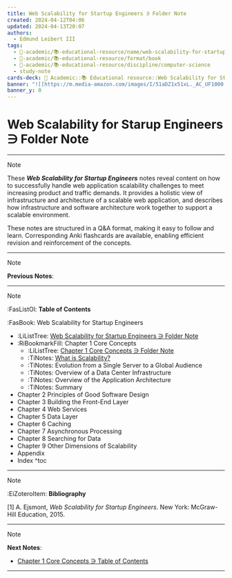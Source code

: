 ```yaml
---
title: Web Scalability for Startup Engineers ∋ Folder Note
created: 2024-04-12T04:06
updated: 2024-04-13T20:07
authors:
  - Edmund Leibert III
tags:
  - 🔴-academic/📚-educational-resource/name/web-scalability-for-startup-engineers/🔖/web-scalability-for-startup-engineers-∋-folder-note
  - 🔴-academic/📚-educational-resource/format/book
  - 🔴-academic/📚-educational-resource/discipline/computer-science
  - study-note
cards-deck: 🔴 Academic::📚 Educational resource::Web Scalability for Startup Engineers::Web Scalability for Startup Engineers ∋ Folder Note
banner: "![[https://m.media-amazon.com/images/I/51aDZ1x51xL._AC_UF1000,1000_QL80_.jpg]]"
banner_y: 0
---
```


# Web Scalability for Starup Engineers ∋ Folder Note

---

> [!NOTE]
> These _**Web Scalability for Startup Engineers**_ notes reveal content on how to successfully handle web application scalability challenges to meet increasing product and traffic demands. It provides a holistic view of infrastructure and architecture of a scalable web application, and describes how infrastructure and software architecture work together to support a scalable environment.
>  
> These notes are structured in a Q&A format, making it easy to follow and learn. Corresponding Anki flashcards are available, enabling efficient revision and reinforcement of the concepts.

---

> [!NOTE]
> **Previous Notes**:
> 

---

> [!NOTE]
> 
> :FasListOl: **Table of Contents**
> 
> :FasBook: Web Scalability for Startup Engineers
> - :LiListTree: [Web Scalability for Startup Engineers ∋ Folder Note](obsidian://open?vault=the-vault&file=the-vault%2Fsrc%2F%F0%9F%94%B4%20Academic%2F%F0%9F%93%9A%20Educational%20resource%2FWeb%20Scalability%20for%20%20Startup%20Engineers%2FWeb%20Scalability%20for%20%20Startup%20Engineers%20%E2%88%8B%20Table%20of%20Contents)
> - :RiBookmarkFill: Chapter 1 Core Concepts
> 	- :LiListTree: [Chapter 1 Core Concepts ∋ Folder Note](obsidian://open?vault=the-vault&file=the-vault%2Fsrc%2F%F0%9F%94%B4%20Academic%2F%F0%9F%93%9A%20Educational%20resource%2FWeb%20Scalability%20for%20%20Startup%20Engineers%2FChapter%201%20Core%20Concepts%2FChapter%201%20Core%20Concepts%20%E2%88%8B%20Folder%20Note)
> 	- :TiNotes: [What is Scalability?](obsidian://open?vault=the-vault&file=the-vault%2Fsrc%2F%F0%9F%94%B4%20Academic%2F%F0%9F%93%9A%20Educational%20resource%2FWeb%20Scalability%20for%20%20Startup%20Engineers%2FChapter%201%20Core%20Concepts%2FWhat%20is%20Scalability%EF%BC%9F)
> 	- :TiNotes: Evolution from a Single Server to a Global Audience
> 	- :TiNotes: Overview of a Data Center Infrastructure
> 	- :TiNotes: Overview of the Application Architecture
> 	- :TiNotes: Summary
> - Chapter 2 Principles of Good Software Design
> - Chapter 3 Building the Front-End Layer
> - Chapter 4 Web Services
> - Chapter 5 Data Layer
> - Chapter 6 Caching
> - Chapter 7 Asynchronous Processing
> - Chapter 8 Searching for Data
> - Chapter 9 Other Dimensions of Scalability
> - Appendix
> - Index
^toc

---

> [!NOTE]
> :EiZoteroItem: **Bibliography**
> 
>\[1\]
> A. Ejsmont, _Web Scalability for Startup Engineers_. New York: McGraw-Hill Education, 2015.
> 

---

> [!NOTE]
> **Next Notes**:
> - [Chapter 1 Core Concepts ∋ Table of Contents](obsidian://open?vault=the-vault&file=the-vault%2Fsrc%2F%F0%9F%94%B4%20Academic%2F%F0%9F%93%9A%20Educational%20resource%2FWeb%20Scalability%20for%20%20Startup%20Engineers%2FChapter%201%20Core%20Concepts%2FChapter%201%20Core%20Concepts%20%E2%88%8B%20Table%20of%20Contents)

---


